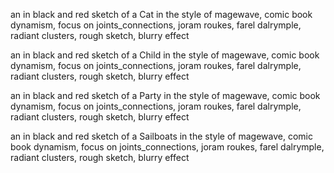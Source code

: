 an in black and red sketch of a Cat in the style of magewave, comic book dynamism, focus on joints_connections, joram roukes, farel dalrymple, radiant clusters, rough sketch, blurry effect

an in black and red sketch of a Child in the style of magewave, comic book dynamism, focus on joints_connections, joram roukes, farel dalrymple, radiant clusters, rough sketch, blurry effect

an in black and red sketch of a Party in the style of magewave, comic book dynamism, focus on joints_connections, joram roukes, farel dalrymple, radiant clusters, rough sketch, blurry effect

an in black and red sketch of a Sailboats in the style of magewave, comic book dynamism, focus on joints_connections, joram roukes, farel dalrymple, radiant clusters, rough sketch, blurry effect